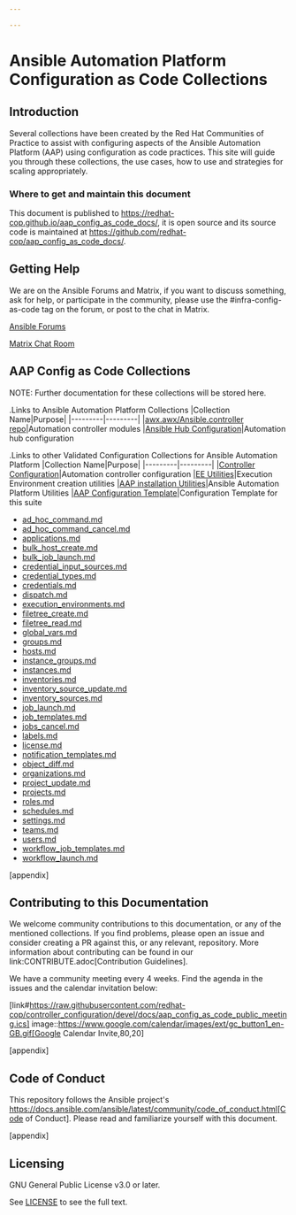 ```yaml
---

---
```


# Ansible Automation Platform Configuration as Code Collections

## Introduction

Several collections have been created by the Red Hat Communities of Practice to assist with configuring aspects of the Ansible Automation Platform (AAP) using configuration as code practices. This site will guide you through these collections, the use cases, how to use and strategies for scaling appropriately.

### Where to get and maintain this document

This document is published to https://redhat-cop.github.io/aap_config_as_code_docs/, it is open source and its source code is maintained at https://github.com/redhat-cop/aap_config_as_code_docs/.

## Getting Help

We are on the Ansible Forums and Matrix, if you want to discuss something, ask for help, or participate in the community, please use the #infra-config-as-code tag on the forum, or post to the chat in Matrix.

[Ansible Forums](https://forum.ansible.com/tag/infra-config-as-code)

[Matrix Chat Room](https://matrix.to/#/#aap_config_as_code:ansible.com)

## AAP Config as Code Collections
NOTE: Further documentation for these collections will be stored here.

.Links to Ansible Automation Platform Collections
|Collection Name|Purpose|
|---------|---------|
|[awx.awx/Ansible.controller repo](https://github.com/ansible/awx/tree/devel/awx_collection)|Automation controller modules
|[Ansible Hub Configuration](https://github.com/ansible/automation_hub_collection)|Automation hub configuration

.Links to other Validated Configuration Collections for Ansible Automation Platform
|Collection Name|Purpose|
|---------|---------|
|[Controller Configuration](https://github.com/redhat-cop/controller_configuration)|Automation controller configuration
|[EE Utilities](https://github.com/redhat-cop/ee_utilities)|Execution Environment creation utilities
|[AAP installation Utilities](https://github.com/redhat-cop/aap_utilities)|Ansible Automation Platform Utilities
|[AAP Configuration Template](https://github.com/redhat-cop/aap_configuration_template)|Configuration Template for this suite

* [ad_hoc_command.md](collections/controller_configuration/ad_hoc_command.html)
* [ad_hoc_command_cancel.md](collections/controller_configuration/ad_hoc_command_cancel.html)
* [applications.md](collections/controller_configuration/applications.html)
* [bulk_host_create.md](collections/controller_configuration/bulk_host_create.html)
* [bulk_job_launch.md](collections/controller_configuration/bulk_job_launch.html)
* [credential_input_sources.md](collections/controller_configuration/credential_input_sources.html)
* [credential_types.md](collections/controller_configuration/credential_types.html)
* [credentials.md](collections/controller_configuration/credentials.html)
* [dispatch.md](collections/controller_configuration/dispatch.html)
* [execution_environments.md](collections/controller_configuration/execution_environments.html)
* [filetree_create.md](collections/controller_configuration/filetree_create.html)
* [filetree_read.md](collections/controller_configuration/filetree_read.html)
* [global_vars.md](collections/controller_configuration/global_vars.html)
* [groups.md](collections/controller_configuration/groups.html)
* [hosts.md](collections/controller_configuration/hosts.html)
* [instance_groups.md](collections/controller_configuration/instance_groups.html)
* [instances.md](collections/controller_configuration/instances.html)
* [inventories.md](collections/controller_configuration/inventories.html)
* [inventory_source_update.md](collections/controller_configuration/inventory_source_update.html)
* [inventory_sources.md](collections/controller_configuration/inventory_sources.html)
* [job_launch.md](collections/controller_configuration/job_launch.html)
* [job_templates.md](collections/controller_configuration/job_templates.html)
* [jobs_cancel.md](collections/controller_configuration/jobs_cancel.html)
* [labels.md](collections/controller_configuration/labels.html)
* [license.md](collections/controller_configuration/license.html)
* [notification_templates.md](collections/controller_configuration/notification_templates.html)
* [object_diff.md](collections/controller_configuration/object_diff.html)
* [organizations.md](collections/controller_configuration/organizations.html)
* [project_update.md](collections/controller_configuration/project_update.html)
* [projects.md](collections/controller_configuration/projects.html)
* [roles.md](collections/controller_configuration/roles.html)
* [schedules.md](collections/controller_configuration/schedules.html)
* [settings.md](collections/controller_configuration/settings.html)
* [teams.md](collections/controller_configuration/teams.html)
* [users.md](collections/controller_configuration/users.html)
* [workflow_job_templates.md](collections/controller_configuration/workflow_job_templates.html)
* [workflow_launch.md](collections/controller_configuration/workflow_launch.html)

[appendix]
## Contributing to this Documentation
We welcome community contributions to this documentation, or any of the mentioned collections. If you find problems, please open an issue and consider creating a PR against this, or any relevant, repository. More information about contributing can be found in our link:CONTRIBUTE.adoc[Contribution Guidelines].

We have a community meeting every 4 weeks. Find the agenda in the issues and the calendar invitation below:

[link#https://raw.githubusercontent.com/redhat-cop/controller_configuration/devel/docs/aap_config_as_code_public_meeting.ics]
image::https://www.google.com/calendar/images/ext/gc_button1_en-GB.gif[Google Calendar Invite,80,20]

[appendix]
## Code of Conduct

This repository follows the Ansible project's
https://docs.ansible.com/ansible/latest/community/code_of_conduct.html[Code of Conduct].
Please read and familiarize yourself with this document.

[appendix]
## Licensing

GNU General Public License v3.0 or later.

See [LICENSE](https://www.gnu.org/licenses/gpl-3.0.txt) to see the full text.